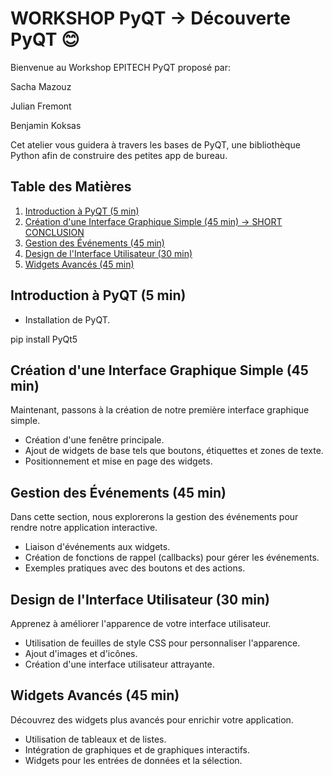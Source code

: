 # WORKSHOP PyQT -> Découverte PyQT 😊

Bienvenue au Workshop EPITECH PyQT proposé par:

Sacha Mazouz

Julian Fremont

Benjamin Koksas


Cet atelier vous guidera à travers les bases de PyQT, une bibliothèque Python afin de construire des petites app de bureau.

## Table des Matières
1. [Introduction à PyQT (5 min)](#introduction-à-pyqt)
2. [Création d'une Interface Graphique Simple (45 min) -> SHORT CONCLUSION](#création-dune-interface-graphique-simple)
3. [Gestion des Événements (45 min)](#gestion-des-événements)
4. [Design de l'Interface Utilisateur (30 min)](#design-de-linterface-utilisateur)
5. [Widgets Avancés (45 min)](#widgets-avancés)


## Introduction à PyQT (5 min)
- Installation de PyQT.

pip install PyQt5


## Création d'une Interface Graphique Simple (45 min)
Maintenant, passons à la création de notre première interface graphique simple.

- Création d'une fenêtre principale.
- Ajout de widgets de base tels que boutons, étiquettes et zones de texte.
- Positionnement et mise en page des widgets.

## Gestion des Événements (45 min)
Dans cette section, nous explorerons la gestion des événements pour rendre notre application interactive.

- Liaison d'événements aux widgets.
- Création de fonctions de rappel (callbacks) pour gérer les événements.
- Exemples pratiques avec des boutons et des actions.

## Design de l'Interface Utilisateur (30 min)
Apprenez à améliorer l'apparence de votre interface utilisateur.

- Utilisation de feuilles de style CSS pour personnaliser l'apparence.
- Ajout d'images et d'icônes.
- Création d'une interface utilisateur attrayante.

## Widgets Avancés (45 min)
Découvrez des widgets plus avancés pour enrichir votre application.

- Utilisation de tableaux et de listes.
- Intégration de graphiques et de graphiques interactifs.
- Widgets pour les entrées de données et la sélection.

